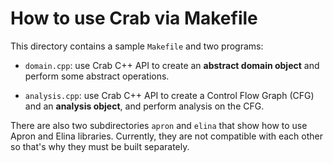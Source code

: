 # How to use Crab via Makefile #

This directory contains a sample `Makefile` and two programs:

- `domain.cpp`: use Crab C++ API to create an **abstract domain
  object** and perform some abstract operations.

- `analysis.cpp`: use Crab C++ API to create a Control Flow Graph
  (CFG) and an **analysis object**, and perform analysis on the CFG.

There are also two subdirectories `apron` and `elina` that show how to
use Apron and Elina libraries. Currently, they are not compatible with
each other so that's why they must be built separately.
